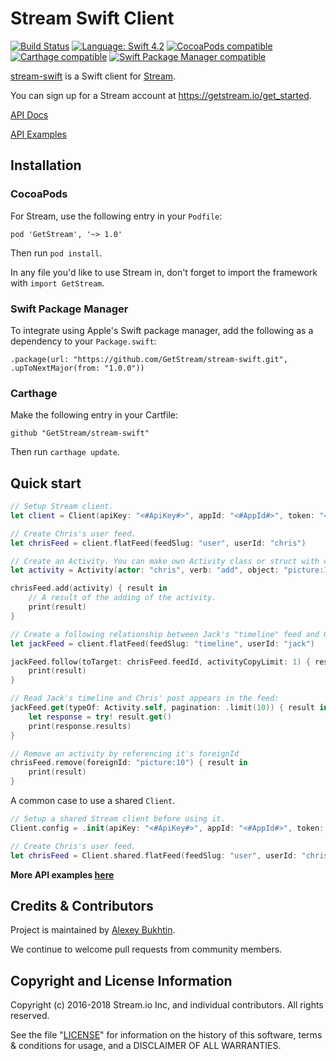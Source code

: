 # Stream Swift Client

[![Build Status](https://travis-ci.com/GetStream/stream-swift.svg?branch=master)](https://travis-ci.com/GetStream/stream-swift)
[![Language: Swift 4.2](https://img.shields.io/badge/Swift-4.2-orange.svg)](https://swift.org)
[![CocoaPods compatible](https://img.shields.io/cocoapods/v/GetStream.svg)](https://cocoapods.org/pods/GetStream)
[![Carthage compatible](https://img.shields.io/badge/Carthage-compatible-4BC51D.svg?style=flat)](https://github.com/Carthage/Carthage)
[![Swift Package Manager compatible](https://img.shields.io/badge/Swift%20Package%20Manager-compatible-brightgreen.svg)](https://github.com/apple/swift-package-manager)

[stream-swift](https://github.com/GetStream/stream-swift) is a Swift client for [Stream](https://getstream.io/).

You can sign up for a Stream account at https://getstream.io/get_started.

[API Docs](https://getstream.github.io/stream-swift/)

[API Examples](https://github.com/GetStream/stream-swift/wiki)</b>

## Installation

### CocoaPods

For Stream, use the following entry in your `Podfile`:
```
pod 'GetStream', '~> 1.0'
```
Then run `pod install`.

In any file you'd like to use Stream in, don't forget to import the framework with `import GetStream`.

### Swift Package Manager

To integrate using Apple's Swift package manager, add the following as a dependency to your `Package.swift`:
```
.package(url: "https://github.com/GetStream/stream-swift.git", .upToNextMajor(from: "1.0.0"))
```

### Carthage

Make the following entry in your Cartfile:
```
github "GetStream/stream-swift"
```
Then run `carthage update`.

## Quick start

```swift
// Setup Stream client.
let client = Client(apiKey: "<#ApiKey#>", appId: "<#AppId#>", token: "<#Token#>")

// Create Chris's user feed.
let chrisFeed = client.flatFeed(feedSlug: "user", userId: "chris")

// Create an Activity. You can make own Activity class or struct with custom properties.
let activity = Activity(actor: "chris", verb: "add", object: "picture:10", foreignId: "picture:10")

chrisFeed.add(activity) { result in
    // A result of the adding of the activity.
    print(result)
}

// Create a following relationship between Jack's "timeline" feed and Chris' "user" feed:
let jackFeed = client.flatFeed(feedSlug: "timeline", userId: "jack")

jackFeed.follow(toTarget: chrisFeed.feedId, activityCopyLimit: 1) { result in
    print(result)
}

// Read Jack's timeline and Chris' post appears in the feed:
jackFeed.get(typeOf: Activity.self, pagination: .limit(10)) { result in
    let response = try! result.get()
    print(response.results)
}

// Remove an activity by referencing it's foreignId
chrisFeed.remove(foreignId: "picture:10") { result in
    print(result)
}
```

A common case to use a shared `Client`. 
```swift
// Setup a shared Stream client before using it.
Client.config = .init(apiKey: "<#ApiKey#>", appId: "<#AppId#>", token: "<#Token#>")

// Create Chris's user feed.
let chrisFeed = Client.shared.flatFeed(feedSlug: "user", userId: "chris")
```

<b>More API examples [here](https://github.com/GetStream/stream-swift/wiki)</b>

## Credits & Contributors

Project is maintained by [Alexey Bukhtin](https://github.com/buh).

We continue to welcome pull requests from community members.

## Copyright and License Information

Copyright (c) 2016-2018 Stream.io Inc, and individual contributors. All rights reserved.

See the file "[LICENSE](https://github.com/GetStream/stream-swift/blob/master/LICENSE)" for information on the history of this software, terms & conditions for usage, and a DISCLAIMER OF ALL WARRANTIES.
